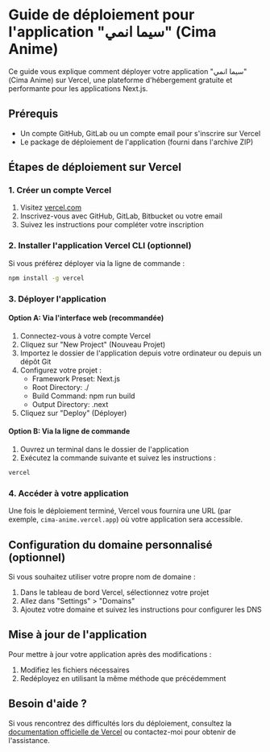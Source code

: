 # Guide de déploiement pour l'application "سيما انمي" (Cima Anime)

Ce guide vous explique comment déployer votre application "سيما انمي" (Cima Anime) sur Vercel, une plateforme d'hébergement gratuite et performante pour les applications Next.js.

## Prérequis

- Un compte GitHub, GitLab ou un compte email pour s'inscrire sur Vercel
- Le package de déploiement de l'application (fourni dans l'archive ZIP)

## Étapes de déploiement sur Vercel

### 1. Créer un compte Vercel

1. Visitez [vercel.com](https://vercel.com/signup)
2. Inscrivez-vous avec GitHub, GitLab, Bitbucket ou votre email
3. Suivez les instructions pour compléter votre inscription

### 2. Installer l'application Vercel CLI (optionnel)

Si vous préférez déployer via la ligne de commande :

```bash
npm install -g vercel
```

### 3. Déployer l'application

#### Option A: Via l'interface web (recommandée)

1. Connectez-vous à votre compte Vercel
2. Cliquez sur "New Project" (Nouveau Projet)
3. Importez le dossier de l'application depuis votre ordinateur ou depuis un dépôt Git
4. Configurez votre projet :
   - Framework Preset: Next.js
   - Root Directory: ./
   - Build Command: npm run build
   - Output Directory: .next
5. Cliquez sur "Deploy" (Déployer)

#### Option B: Via la ligne de commande

1. Ouvrez un terminal dans le dossier de l'application
2. Exécutez la commande suivante et suivez les instructions :
```bash
vercel
```

### 4. Accéder à votre application

Une fois le déploiement terminé, Vercel vous fournira une URL (par exemple, `cima-anime.vercel.app`) où votre application sera accessible.

## Configuration du domaine personnalisé (optionnel)

Si vous souhaitez utiliser votre propre nom de domaine :

1. Dans le tableau de bord Vercel, sélectionnez votre projet
2. Allez dans "Settings" > "Domains"
3. Ajoutez votre domaine et suivez les instructions pour configurer les DNS

## Mise à jour de l'application

Pour mettre à jour votre application après des modifications :

1. Modifiez les fichiers nécessaires
2. Redéployez en utilisant la même méthode que précédemment

## Besoin d'aide ?

Si vous rencontrez des difficultés lors du déploiement, consultez la [documentation officielle de Vercel](https://vercel.com/docs) ou contactez-moi pour obtenir de l'assistance.
